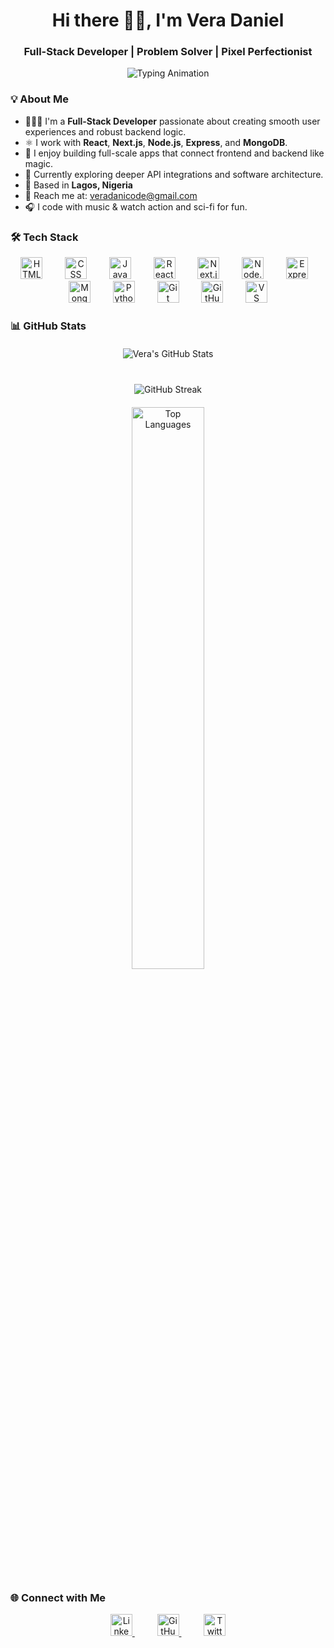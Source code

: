 <!-- README.md -->

<h1 align="center">Hi there 👋🏽, I'm Vera Daniel</h1>

<h3 align="center">Full-Stack Developer | Problem Solver | Pixel Perfectionist</h3>

<p align="center">
  <img src="https://readme-typing-svg.demolab.com?font=Fira+Code&weight=500&size=22&pause=1000&color=8E44AD&center=true&vCenter=true&width=500&lines=Crafting+beautiful+apps+end-to-end.;2%2B+years+in+tech+and+still+curious.;Always+learning%2C+always+building+%F0%9F%94%A5" alt="Typing Animation" />
</p>



### 💡 About Me

- 👩🏽‍💻 I'm a **Full-Stack Developer** passionate about creating smooth user experiences and robust backend logic.
- ⚛️ I work with **React**, **Next.js**, **Node.js**, **Express**, and **MongoDB**.
- 🔁 I enjoy building full-scale apps that connect frontend and backend like magic.
- 🧠 Currently exploring deeper API integrations and software architecture.
- 📍 Based in **Lagos, Nigeria**
- 💌 Reach me at: [veradanicode@gmail.com](mailto:veradanicode@gmail.com)
- 🎧 I code with music & watch action and sci-fi for fun.



### 🛠️ Tech Stack

<p align="center">
  <img src="https://skillicons.dev/icons?i=html" height="35" alt="HTML" style="margin: 0 10px;" />
  &nbsp;&nbsp;
  <img src="https://skillicons.dev/icons?i=css" height="35" alt="CSS" style="margin: 0 10px;" />
  &nbsp;&nbsp;
  <img src="https://skillicons.dev/icons?i=js" height="35" alt="JavaScript" style="margin: 0 10px;" />
  &nbsp;&nbsp;
  <img src="https://skillicons.dev/icons?i=react" height="35" alt="React" style="margin: 0 10px;" />
  &nbsp;&nbsp;
  <img src="https://skillicons.dev/icons?i=nextjs" height="35" alt="Next.js" style="margin: 0 10px;" />
  &nbsp;&nbsp;
  <img src="https://skillicons.dev/icons?i=nodejs" height="35" alt="Node.js" style="margin: 0 10px;" />
  &nbsp;&nbsp;
  <img src="https://skillicons.dev/icons?i=express" height="35" alt="Express" style="margin: 0 10px;" />
  &nbsp;&nbsp;
  <img src="https://skillicons.dev/icons?i=mongodb" height="35" alt="MongoDB" style="margin: 0 10px;" />
  &nbsp;&nbsp;
  <img src="https://skillicons.dev/icons?i=python" height="35" alt="Python" style="margin: 0 10px;" />
  &nbsp;&nbsp;
  <img src="https://skillicons.dev/icons?i=git" height="35" alt="Git" style="margin: 0 10px;" />
  &nbsp;&nbsp;
  <img src="https://skillicons.dev/icons?i=github" height="35" alt="GitHub" style="margin: 0 10px;" />
  &nbsp;&nbsp;
  <img src="https://skillicons.dev/icons?i=vscode" height="35" alt="VS Code" style="margin: 0 10px;" />
</p>


### 📊 GitHub Stats

<p align="center" style="margin-top: 20px";>
  <img src="https://github-readme-stats.vercel.app/api?username=veradanicode&show_icons=true&theme=tokyonight" alt="Vera's GitHub Stats"  style="margin-bottom: 20px"; />
</p>
<p align="center" style="margin-top: 20px;">
  <img src="https://github-readme-streak-stats.herokuapp.com?user=veradanicode&theme=tokyonight" alt="GitHub Streak" />
</p>

<p align="center"  style="margin-top: 20px;">
  <img src="https://github-readme-stats.vercel.app/api/top-langs/?username=veradanicode&layout=compact&theme=tokyonight" alt="Top Languages" width="48%" />
</p>


### 🌐 Connect with Me


<p align="center">
  <a href="https://linkedin.com/in/vera-daniel-4a6942299" style="margin: 0 10px;">
    <img src="https://skillicons.dev/icons?i=linkedin" height="35" alt="LinkedIn" />
  </a>
  &nbsp;&nbsp;&nbsp;
  <a href="https://github.com/veradanicode" style="margin: 0 10px;">
    <img src="https://skillicons.dev/icons?i=github" height="35" alt="GitHub" />
  </a>
  &nbsp;&nbsp;&nbsp;
  <a href="https://x.com/veradanicode" style="margin: 0 10px;">
    <img src="https://skillicons.dev/icons?i=twitter" height="35" alt="Twitter / X" />
  </a>
</p>



